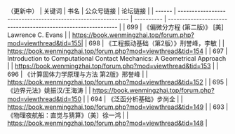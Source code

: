 （更新中）
| 关键词 | 书名                                                         | 公众号链接 | 论坛链接                                                     |
| ------ | ------------------------------------------------------------ | ---------- | ------------------------------------------------------------ |
| 699    | 《偏微分方程 (第二版)》 [美] Lawrence C. Evans                       |            | https://book.wenmingzhai.top/forum.php?mod=viewthread&tid=155|
| 698    | 《工程振动基础（第2版）》刑誉峰，李敏                        |            | https://book.wenmingzhai.top/forum.php?mod=viewthread&tid=154 |
| 697    | Introduction to Computational Contact Mechanics: A Geometrical Approach |            | https://book.wenmingzhai.top/forum.php?mod=viewthread&tid=153 |
| 696    | 《计算固体力学原理与方法 第2版》邢誉峰                       |            | https://book.wenmingzhai.top/forum.php?mod=viewthread&tid=152 |
| 695    | 《边界元法》姚振汉/王海涛                                    |            | https://book.wenmingzhai.top/forum.php?mod=viewthread&tid=150 |
| 694    | 《泛函分析基础》步尚全                                       |            | https://book.wenmingzhai.top/forum.php?mod=viewthread&tid=149 |
| 693    | 《物理夜航船：直觉与猜算》〔美〕徐一鸿                       |            | https://book.wenmingzhai.top/forum.php?mod=viewthread&tid=148 |
